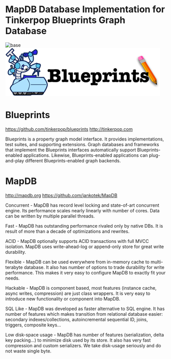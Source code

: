 MapDB Database Implementation for Tinkerpop Blueprints Graph Database
=====================================================================

![base](https://pbs.twimg.com/profile_images/2992585317/75aaa8e1895eb1ae54acfeb31cd47dea_400x400.png)
![base](https://raw.githubusercontent.com/tinkerpop/blueprints/master/doc/images/blueprints-logo.png)


Blueprints
==========
https://github.com/tinkerpop/blueprints
http://tinkerpop.com

Blueprints is a property graph model interface. It provides implementations, test suites, and supporting extensions. Graph databases and frameworks that implement the Blueprints interfaces automatically support Blueprints-enabled applications. Likewise, Blueprints-enabled applications can plug-and-play different Blueprints-enabled graph backends.

MapDB
=====
http://mapdb.org
https://github.com/jankotek/MapDB

Concurrent - MapDB has record level locking and state-of-art concurrent engine. Its performance scales nearly linearly with number of cores. Data can be written by multiple parallel threads.

Fast - MapDB has outstanding performance rivaled only by native DBs. It is result of more than a decade of optimizations and rewrites.

ACID - MapDB optionally supports ACID transactions with full MVCC isolation. MapDB uses write-ahead-log or append-only store for great write durability.

Flexible - MapDB can be used everywhere from in-memory cache to multi-terabyte database. It also has number of options to trade durability for write performance. This makes it very easy to configure MapDB to exactly fit your needs.

Hackable - MapDB is component based, most features (instance cache, async writes, compression) are just class wrappers. It is very easy to introduce new functionality or component into MapDB.

SQL Like - MapDB was developed as faster alternative to SQL engine. It has number of features which makes transition from relational database easier: secondary indexes/collections, autoincremental sequential ID, joins, triggers, composite keys…

Low disk-space usage - MapDB has number of features (serialization, delta key packing…) to minimize disk used by its store. It also has very fast compression and custom serializers. We take disk-usage seriously and do not waste single byte.
